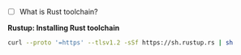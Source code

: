 - [ ] What is Rust toolchain?

**Rustup: Installing Rust toolchain**
```sh
curl --proto '=https' --tlsv1.2 -sSf https://sh.rustup.rs | sh
```